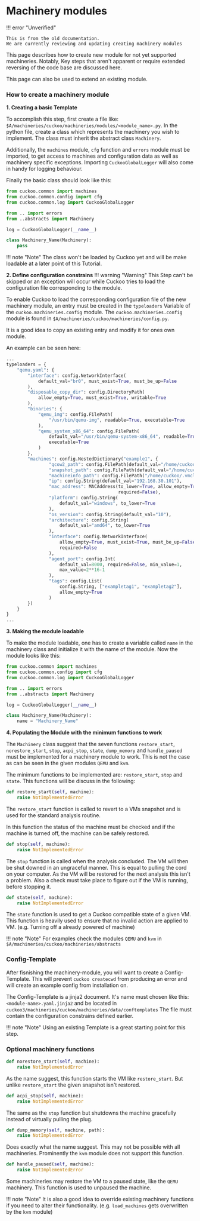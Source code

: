 # Machinery modules

!!! error "Unverified"

    This is from the old documentation.  
    We are currently reviewing and updating creating machinery modules


This page describes how to create new module
for not yet supported machineries.
Notably, Key steps that aren't apparent
or require extended reversing of the code base are discussed here.

This page can also be used to extend an existing module.

### How to create a machinery module

**1. Creating a basic Template**

To accomplish this step, first create a file like:
`$A/machineries/cuckoo/machineries/modules/<module_name>.py`.
In the python file, create a class which represents the machinery
you wish to implement.
The class must inherit the abstract class `Machinery`.

Additionally, the `machines` module, `cfg` function and `errors` module
must be imported, to get access to machines and configuration data
as well as machinery specific exceptions.
Importing `CuckooGlobalLogger` will also come in handy for logging behaviour.

Finally the basic class should look like this:

```python
from cuckoo.common import machines
from cuckoo.common.config import cfg
from cuckoo.common.log import CuckooGlobalLogger

from .. import errors
from ..abstracts import Machinery

log = CuckooGlobalLogger(__name__)

class Machinery_Name(Machinery):
    pass

```
!!! note "Note"
    The class won't be loaded by Cuckoo yet
    and will be make loadable at a later point of this Tutorial.

**2. Define configuration constrains**
!!! warning "Warning"
    This Step can't be skipped or an exception will occur while
    Cuckoo tries to load the configuration file corresponding to the module.

To enable Cuckoo to load the corresponding configuration file
of the new machinery module, an entry must be created in the `typeloaders`
Variable of the `cuckoo.machineries.config` module.
The `cuckoo.machineries.config` module is found in
`$A/machineries/cuckoo/machineries/config.py`.

It is a good idea to copy an existing entry and modify it
for ones own module.

An example can be seen here:
```python
...
typeloaders = {
    "qemu.yaml": {
        "interface": config.NetworkInterface(
            default_val="br0", must_exist=True, must_be_up=False
        ),
        "disposable_copy_dir": config.DirectoryPath(
            allow_empty=True, must_exist=True, writable=True
        ),
        "binaries": {
            "qemu_img": config.FilePath(
                "/usr/bin/qemu-img", readable=True, executable=True
            ),
            "qemu_system_x86_64": config.FilePath(
                default_val="/usr/bin/qemu-system-x86_64", readable=True,
                executable=True
            )
        },
        "machines": config.NestedDictionary("example1", {
                "qcow2_path": config.FilePath(default_val="/home/cuckoo/.vmcloak/vms/qemu/win10_1/disk.qcow2", readable=True),
                "snapshot_path": config.FilePath(default_val="/home/cuckoo/.vmcloak/vms/qemu/win10_1/memory.snapshot", readable=True),
                "machineinfo_path": config.FilePath("/home/cuckoo/.vmcloak/vms/qemu/win10_1/machineinfo.json", readable=True),
                "ip": config.String(default_val="192.168.30.101"),
                "mac_address": MACAddress(to_lower=True, allow_empty=True,
                                          required=False),
                "platform": config.String(
                    default_val="windows", to_lower=True
                ),
                "os_version": config.String(default_val="10"),
                "architecture": config.String(
                    default_val="amd64", to_lower=True
                ),
                "interface": config.NetworkInterface(
                    allow_empty=True, must_exist=True, must_be_up=False,
                    required=False
                ),
                "agent_port": config.Int(
                    default_val=8000, required=False, min_value=1,
                    max_value=2**16-1
                ),
                "tags": config.List(
                    config.String, ["exampletag1", "exampletag2"],
                    allow_empty=True
                )
        })
    }
}
...
```

**3. Making the module loadable**

To make the module loadable, one has to create a variable
called `name` in the machinery class
and initialize it with the name of the module.
Now the module looks like this:

```python
from cuckoo.common import machines
from cuckoo.common.config import cfg
from cuckoo.common.log import CuckooGlobalLogger

from .. import errors
from ..abstracts import Machinery

log = CuckooGlobalLogger(__name__)

class Machinery_Name(Machinery):
    name = "Machinery_Name"

```

**4. Populating the Module with the minimum functions to work**

The `Machinery` class suggest that the seven functions `restore_start`,
`norestore_start`, `stop`, `acpi_stop`, `state`, `dump_memory`
and `handle_paused` must be implemented for a machinery module to work.
This is not the case as can be seen in the given modules `QEMU`
and `kvm`.

The minimum functions to be implemented are: `restore_start`, `stop`
and `state`. This functions will be discuss in the following:

```python
def restore_start(self, machine):
    raise NotImplementedError
```

The `restore_start` function is called to revert to a VMs snapshot
and is used for the standard analysis routine.

In this function the status of the machine must be checked
and if the machine is turned off, the machine can be safely restored.

```python
def stop(self, machine):
    raise NotImplementedError
```

The `stop` function is called when the analysis concluded.
The VM will then be shut downed in an ungraceful manner.
This is equal to pulling the cord on your computer.
As the VM will be restored for the next analysis this isn't a problem.
Also a check must take place to figure out if the VM is running,
before stopping it.

```python
def state(self, machine):
    raise NotImplementedError
```

The `state` function is used to get a Cuckoo compatible state
of a given VM. This function is heavily used to ensure that
no invalid action are applied to VM. (e.g. Turning off a already
powered of machine)

!!! note "Note"
    For examples check the modules `QEMU` and `kvm`
    in `$A/machineries/cuckoo/machineries/abstracts`

### Config-Template

After fisnishing the machinery-module, you will want to create a Config-Template.
This will prevent `cuckoo createcwd` from producing an error and will create
an example config from installation on.

The Config-Template is a jinja2 document. It's name must chosen like this:
`<module-name>.yaml.jinja2` and be located in `cuckoo3/machineries/cuckoo/machineries/data/conftemplates`
The file must contain the configuration constrains defined earlier.

!!! note "Note"
    Using an existing Template is a great starting point for this step.

### Optional machinery functions

```python
def norestore_start(self, machine):
    raise NotImplementedError
```

As the name suggest, this function starts the VM like `restore_start`.
But unlike `restore_start` the given snapshot isn't restored.

```python
def acpi_stop(self, machine):
    raise NotImplementedError
```

The same as the `stop` function but shutdowns the machine
gracefully instead of virtually pulling the plug.

```python
def dump_memory(self, machine, path):
    raise NotImplementedError
```

Does exactly what the name suggest. This may not be possible with all
machineries. Prominently the `kvm` module does not support this function.

```python
def handle_paused(self, machine):
    raise NotImplementedError
```

Some machineries may restore the VM to a paused state, like the `QEMU`
machinery. This function is used to unpaused the machine.

!!! note "Note"
    It is also a good idea to override existing machinery functions
    if you need to alter their functionality. (e.g. `load_machines`
    gets overwritten by the `kvm` module)

